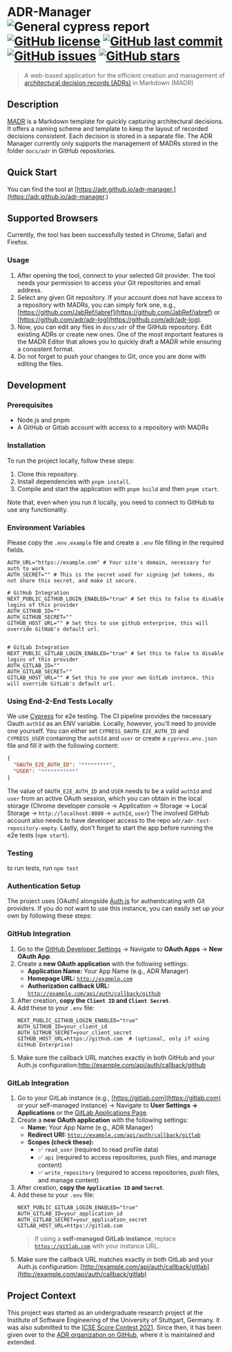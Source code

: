 # ADR-Manager ![General cypress report](https://github.com/adr/adr-manager/workflows/General%20cypress%20report/badge.svg?branch=cypress-integration) [![GitHub license](https://img.shields.io/github/license/adr/adr-manager)](https://github.com/adr/adr-manager/blob/main/LICENSE) [![GitHub last commit](https://img.shields.io/github/last-commit/adr/adr-manager)](https://github.com/adr/adr-manager/commits/main) [![GitHub issues](https://img.shields.io/github/issues/adr/adr-manager)](https://github.com/adr/adr-manager/issues) [![GitHub stars](https://img.shields.io/github/stars/adr/adr-manager)](https://github.com/adr/adr-manager/stargazers)

> A web-based application for the efficient creation and management of [architectural decision records (ADRs)](https://adr.github.io) in Markdown (MADR)

## Description

[MADR](https://adr.github.io/madr/) is a Markdown template for quickly capturing architectural decisions.
It offers a naming scheme and template to keep the layout of recorded decisions consistent.
Each decision is stored in a separate file.
The ADR Manager currently only supports the management of MADRs stored in the folder `docs/adr` in GitHub repositories.

## Quick Start

You can find the tool at [https://adr.github.io/adr-manager.](https://adr.github.io/adr-manager.)

## Supported Browsers

Currently, the tool has been successfully tested in Chrome, Safari and Firefox.

### Usage

1. After opening the tool, connect to your selected Git provider. The tool needs your permission to access your Git repositories and email address.
2. Select any given Git repository. If your account does not have access to a repository with MADRs, you can simply fork one, e.g., [https://github.com/JabRef/jabref](https://github.com/JabRef/jabref) or [https://github.com/adr/adr-log](https://github.com/adr/adr-log).
3. Now, you can edit any files in `docs/adr` of the GitHub repository.
   Edit existing ADRs or create new ones.
   One of the most important features is the MADR Editor that allows you to quickly draft a MADR while ensuring a consistent format.
4. Do not forget to push your changes to Git, once you are done with editing the files.

## Development

### Prerequisites

- Node.js and pnpm
- A GitHub or Gitlab account with access to a repository with MADRs

### Installation

To run the project locally, follow these steps:

1. Clone this repository.
2. Install dependencies with `pnpm install`.
3. Compile and start the application with `pnpm build` and then `pnpm start`.

Note that, even when you run it locally, you need to connect to GitHub to use any functionality.

### Environment Variables

Please copy the `.env.example` file and create a `.env` file filling in the required fields.

```dotenv
AUTH_URL="https://example.com" # Your site's domain, necessary for auth to work
AUTH_SECRET="" # This is the secret used for signing jwt tokens, do not share this secret, and make it secure.

# GitHub Integration
NEXT_PUBLIC_GITHUB_LOGIN_ENABLED="true" # Set this to false to disable logins of this provider
AUTH_GITHUB_ID=""
AUTH_GITHUB_SECRET=""
GITHUB_HOST_URL="" # Set this to use github enterprise, this will override GitHab's default url.


# GitLab Integration
NEXT_PUBLIC_GITLAB_LOGIN_ENABLED="true" # Set this to false to disable logins of this provider
AUTH_GITLAB_ID=""
AUTH_GITLAB_SECRET=""
GITLAB_HOST_URL="" # Set this to use your own GitLab instance, this will override GitLab's default url.
```

### Using End-2-End Tests Locally

We use [Cypress](https://www.cypress.io/) for e2e testing.
The CI pipeline provides the necessary Oauth `authId` as an ENV variable.
Locally, however, you'll need to provide one yourself.
You can either set `CYPRESS_OAUTH_E2E_AUTH_ID` and `CYPRESS_USER` containing the `authId` and `user` or create a `cypress.env.json` file and fill it with the following content:

```json
{
  "OAUTH_E2E_AUTH_ID": "*********",
  "USER": "***********"
}
```

The value of `OAUTH_E2E_AUTH_ID` and `USER` needs to be a valid `authId` and `user` from an active OAuth session, which you can obtain in the local storage (Chrome developer console -> Application -> Storage -> Local Storage -> `http://localhost:8080` -> `authId`, `user`)
The involved GitHub account also needs to have developer access to the repo `adr/adr-test-repository-empty`.
Lastly, don't forget to start the app before running the e2e tests (`npm start`).

### Testing

to run tests, run `npm test`

### Authentication Setup

The project uses \[OAuth] alongside [Auth.js](https://authjs.dev/) for authenticating with Git providers.
If you do not want to use this instance, you can easily set up your own by following these steps:

### GitHub Integration

1. Go to the [GitHub Developer Settings](https://github.com/settings/developers)
   → Navigate to **OAuth Apps** → **New OAuth App**.
2. Create a **new OAuth application** with the following settings:
   - **Application Name:** Your App Name (e.g., ADR Manager)
   - **Homepage URL:**
     [`http://example.com`](http://example.com)
   - **Authorization callback URL:**
     [`http://example.com/api/auth/callback/github`](http://example.com/api/auth/callback/github)
3. After creation, **copy the `Client ID` and `Client Secret`**.
4. Add these to your `.env` file:
   ```dotenv
   NEXT_PUBLIC_GITHUB_LOGIN_ENABLED="true"
   AUTH_GITHUB_ID=your_client_id
   AUTH_GITHUB_SECRET=your_client_secret
   GITHUB_HOST_URL=https://github.com  # (optional, only if using GitHub Enterprise)
   ```
5. Make sure the callback URL matches exactly in both GitHub and your Auth.js configuration:http://example.com/api/auth/callback/github

### GitLab Integration

1. Go to your GitLab instance (e.g., [https://gitlab.com](https://gitlab.com) or your self-managed instance)
   → Navigate to **User Settings → Applications** or the [GitLab Applications Page](https://gitlab.com/-/profile/applications).
2. Create a **new OAuth application** with the following settings:
   - **Name:** Your App Name (e.g., ADR Manager)
   - **Redirect URI:**
     [`http://example.com/api/auth/callback/gitlab`](http://example.com/api/auth/callback/gitlab)
   - **Scopes (check these):**
     - ✅ `read_user` (required to read profile data)
     - ✅ `api` (required to access repositories, push files, and manage content)
     - ✅ `write_repository` (required to access repositories, push files, and manage content)
3. After creation, **copy the `Application ID` and `Secret`**.
4. Add these to your `.env` file:
   ```dotenv
   NEXT_PUBLIC_GITLAB_LOGIN_ENABLED="true"
   AUTH_GITLAB_ID=your_application_id
   AUTH_GITLAB_SECRET=your_application_secret
   GITLAB_HOST_URL=https://gitlab.com
   ```
   > If using a **self-managed GitLab instance**, replace [`https://gitlab.com`](https://gitlab.com) with your instance URL.
5. Make sure the callback URL matches exactly in both GitLab and your Auth.js configuration: [http://example.com/api/auth/callback/gitlab](http://example.com/api/auth/callback/gitlab)

## Project Context

This project was started as an undergraduate research project at the Institute of Software Engineering of the University of Stuttgart, Germany.
It was also submitted to the [ICSE Score Contest 2021](https://conf.researchr.org/home/icse-2021/score-2021).
Since then, it has been given over to the [ADR organization on GitHub](https://github.com/adr), where it is maintained and extended.
